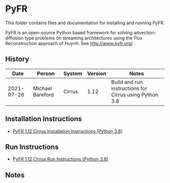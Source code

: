 PyFR
====

This folder contains files and documentation for installing and running PyFR.

PyFR is an open-source Python based framework for solving advection-diffusion type problems on streaming architectures
using the Flux Reconstruction approach of Huynh. See http://www.pyfr.org/ . 

History
-------

Date | Person | System | Version | Notes
---- | -------|--------|---------|------
2021-07-26 | Michael Bareford | Cirrus | 1.12 | Build and run instructions for Cirrus using Python 3.8

Installation Instructions
-------------------------

* [PyFR 1.12 Cirrus Installation Instructions (Python 3.8)](build_pyfr_1.12_cirrus_py38.md)

Run Instructions
----------------

* [PyFR 1.12 Cirrus Run Instructions (Python 3.8)](run_pyfr_1.12_cirrus_py38.md)

Notes
-----

